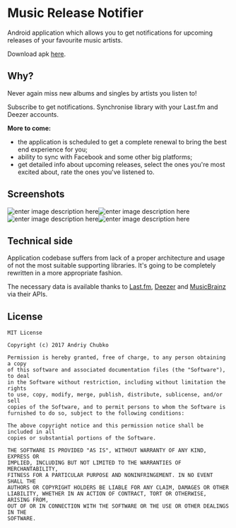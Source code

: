 # Music Release Notifier
Android application which allows you to get notifications for upcoming releases of your favourite music artists.

Download apk [here](https://github.com/qwertyfinger/music-release-notifier/raw/master/music%20release%20notifier%20v0.0.1.apk).

## Why?
Never again miss new albums and singles by artists you listen to!

Subscribe to get notifications. Synchronise library with your Last.fm and Deezer accounts.

**More to come:** 

 - the application is scheduled to get a complete renewal to bring the best end experience for you;
 - ability to sync with Facebook and some other big platforms;
 - get detailed info about upcoming releases, select the ones you're most excited about, rate the ones you've listened to.

## Screenshots
![enter image description here](https://pp.vk.me/c836439/v836439582/33599/BkSliqWdqco.jpg)![enter image description here](https://pp.vk.me/c836439/v836439582/335a9/5B3DMRfdyFk.jpg)
![enter image description here](https://pp.vk.me/c836439/v836439582/335a1/CK92OtZarOA.jpg)![enter image description here](https://pp.vk.me/c836439/v836439582/33591/ysUF3fNfi4k.jpg)


## Technical side
Application codebase suffers from lack of a proper architecture and usage of not the most suitable supporting libraries. It's going to be completely rewritten in a more appropriate fashion.

The necessary data is available thanks to [Last.fm](http://last.fm/)</a>, [Deezer](http://deezer.com)</a> and [MusicBrainz](https://musicbrainz.org/) via their APIs.

## License


```
MIT License

Copyright (c) 2017 Andriy Chubko

Permission is hereby granted, free of charge, to any person obtaining a copy
of this software and associated documentation files (the "Software"), to deal
in the Software without restriction, including without limitation the rights
to use, copy, modify, merge, publish, distribute, sublicense, and/or sell
copies of the Software, and to permit persons to whom the Software is
furnished to do so, subject to the following conditions:

The above copyright notice and this permission notice shall be included in all
copies or substantial portions of the Software.

THE SOFTWARE IS PROVIDED "AS IS", WITHOUT WARRANTY OF ANY KIND, EXPRESS OR
IMPLIED, INCLUDING BUT NOT LIMITED TO THE WARRANTIES OF MERCHANTABILITY,
FITNESS FOR A PARTICULAR PURPOSE AND NONINFRINGEMENT. IN NO EVENT SHALL THE
AUTHORS OR COPYRIGHT HOLDERS BE LIABLE FOR ANY CLAIM, DAMAGES OR OTHER
LIABILITY, WHETHER IN AN ACTION OF CONTRACT, TORT OR OTHERWISE, ARISING FROM,
OUT OF OR IN CONNECTION WITH THE SOFTWARE OR THE USE OR OTHER DEALINGS IN THE
SOFTWARE.
```
